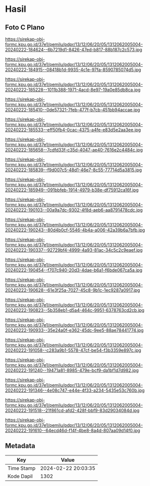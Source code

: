 # Hasil

## Foto C Plano

https://sirekap-obj-formc.kpu.go.id/37e1/pemilu/pdpr/13/12/06/20/05/1312062005004-20240222-184624--6b7219d1-8426-47ed-b817-88b187c2c573.jpg

https://sirekap-obj-formc.kpu.go.id/37e1/pemilu/pdpr/13/12/06/20/05/1312062005004-20240222-184915--08418b1d-9935-4c1e-97fa-8590785074d5.jpg

https://sirekap-obj-formc.kpu.go.id/37e1/pemilu/pdpr/13/12/06/20/05/1312062005004-20240222-185228--1011b388-1971-4acd-8e97-19a0e85db8ca.jpg

https://sirekap-obj-formc.kpu.go.id/37e1/pemilu/pdpr/13/12/06/20/05/1312062005004-20240222-185410--0de57321-7feb-477f-b7cb-451bb94accae.jpg

https://sirekap-obj-formc.kpu.go.id/37e1/pemilu/pdpr/13/12/06/20/05/1312062005004-20240222-185533--eff50fb4-0cac-4375-a4fe-e83d5e2aa3ee.jpg

https://sirekap-obj-formc.kpu.go.id/37e1/pemilu/pdpr/13/12/06/20/05/1312062005004-20240222-185658--7cdfd33f-c35d-4047-ae40-7616e2c4484c.jpg

https://sirekap-obj-formc.kpu.go.id/37e1/pemilu/pdpr/13/12/06/20/05/1312062005004-20240222-185839--f9d007c5-48d1-46e7-8c55-77714d5a3815.jpg

https://sirekap-obj-formc.kpu.go.id/37e1/pemilu/pdpr/13/12/06/20/05/1312062005004-20240222-185949--091bbfeb-1914-4979-b38e-df75912ca16f.jpg

https://sirekap-obj-formc.kpu.go.id/37e1/pemilu/pdpr/13/12/06/20/05/1312062005004-20240222-190103--00a9a7dc-9302-4f8d-aeb6-aa8791478cdc.jpg

https://sirekap-obj-formc.kpu.go.id/37e1/pemilu/pdpr/13/12/06/20/05/1312062005004-20240222-190243--80d4b0cf-5546-4b4a-a006-42a39b6a7bfb.jpg

https://sirekap-obj-formc.kpu.go.id/37e1/pemilu/pdpr/13/12/06/20/05/1312062005004-20240222-190337--92729bf4-4999-4a93-81ac-34c5c2c9eaef.jpg

https://sirekap-obj-formc.kpu.go.id/37e1/pemilu/pdpr/13/12/06/20/05/1312062005004-20240222-190454--f707c940-20d3-4dae-b6a1-f6bde067ca5a.jpg

https://sirekap-obj-formc.kpu.go.id/37e1/pemilu/pdpr/13/12/06/20/05/1312062005004-20240222-190628--61e3f25a-7027-45c8-9b1c-1ec9287a0917.jpg

https://sirekap-obj-formc.kpu.go.id/37e1/pemilu/pdpr/13/12/06/20/05/1312062005004-20240222-190823--5b358eb1-d5a4-464c-9951-6378763cd2cb.jpg

https://sirekap-obj-formc.kpu.go.id/37e1/pemilu/pdpr/13/12/06/20/05/1312062005004-20240222-190933--35e24a0f-e362-45dc-9ee5-88ae78441774.jpg

https://sirekap-obj-formc.kpu.go.id/37e1/pemilu/pdpr/13/12/06/20/05/1312062005004-20240222-191058--c283a9b1-5578-47cf-be54-f3b3359e897c.jpg

https://sirekap-obj-formc.kpu.go.id/37e1/pemilu/pdpr/13/12/06/20/05/1312062005004-20240222-191240--19471a81-8985-479e-bcf9-da1bf1d7d982.jpg

https://sirekap-obj-formc.kpu.go.id/37e1/pemilu/pdpr/13/12/06/20/05/1312062005004-20240222-191346--4e08c747-e44e-4f33-a234-5435e53c760b.jpg

https://sirekap-obj-formc.kpu.go.id/37e1/pemilu/pdpr/13/12/06/20/05/1312062005004-20240222-191518--21f861cd-afd2-428f-bbf9-83d29034084d.jpg

https://sirekap-obj-formc.kpu.go.id/37e1/pemilu/pdpr/13/12/06/20/05/1312062005004-20240222-191610--64ecd46d-f14f-4be8-8a4d-807aa09d14f0.jpg


## Metadata

| Key        | Value               |
| ---------- | ------------------- |
| Time Stamp | 2024-02-22 20:03:35 |
| Kode Dapil | 1302                |



